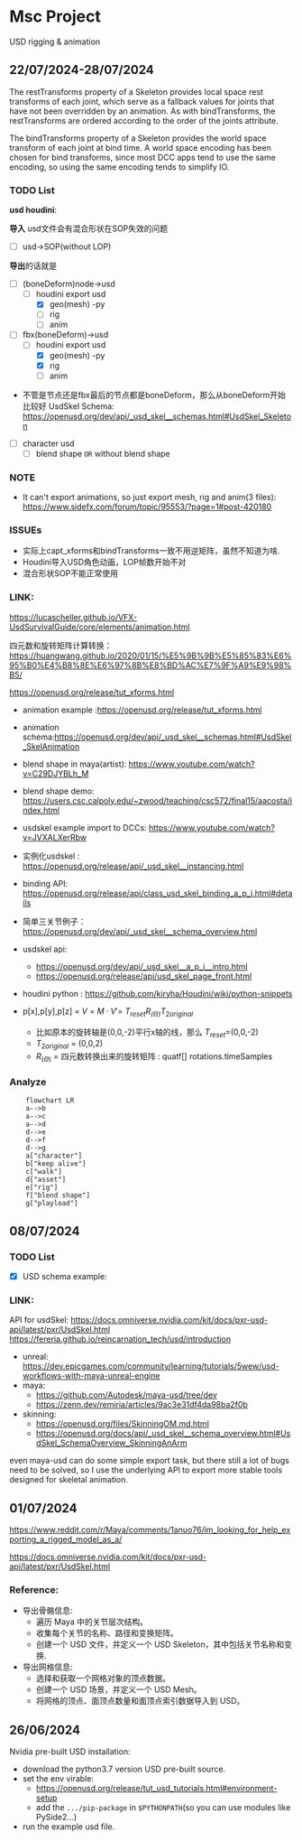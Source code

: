 # Msc Project
USD rigging & animation

## 22/07/2024-28/07/2024


The restTransforms property of a Skeleton provides local space rest transforms of each joint, which serve as a fallback values for joints that have not been overridden by an animation. As with bindTransforms, the restTransforms are ordered according to the order of the joints attribute.

The bindTransforms property of a Skeleton provides the world space transform of each joint at bind time. A world space encoding has been chosen for bind transforms, since most DCC apps tend to use the same encoding, so using the same encoding tends to simplify IO.



### TODO List

**usd houdini**:

**导入**
usd文件会有混合形状在SOP失效的问题


- [ ] usd→SOP(without LOP)

**导出**的话就是

- [ ] (boneDeform)node→usd
    - [ ] houdini export usd 
        - [x] geo(mesh) -py
        - [ ] rig
        - [ ] anim
- [ ] fbx(boneDeform)→usd
    - [ ] houdini export usd 
        - [x] geo(mesh) -py
        - [x] rig
        - [ ] anim
- 不管是节点还是fbx最后的节点都是boneDeform，那么从boneDeform开始比较好
UsdSkel Schema: https://openusd.org/dev/api/_usd_skel__schemas.html#UsdSkel_Skeleton

- [ ] character usd
    - [ ] blend shape `OR` without blend shape
### NOTE
- It can't export animations, so just export mesh, rig and anim(3 files):
    https://www.sidefx.com/forum/topic/95553/?page=1#post-420180

### ISSUEs
- 实际上capt_xforms和bindTransforms一致不用逆矩阵，虽然不知道为啥.
- Houdini导入USD角色动画，LOP帧数开始不对
- 混合形状SOP不能正常使用


### LINK:
https://lucascheller.github.io/VFX-UsdSurvivalGuide/core/elements/animation.html

四元数和旋转矩阵计算转换：
https://huangwang.github.io/2020/01/15/%E5%9B%9B%E5%85%83%E6%95%B0%E4%B8%8E%E6%97%8B%E8%BD%AC%E7%9F%A9%E9%98%B5/

https://openusd.org/release/tut_xforms.html

- animation example :https://openusd.org/release/tut_xforms.html
- animation schema:https://openusd.org/dev/api/_usd_skel__schemas.html#UsdSkel_SkelAnimation
- blend shape in maya(artist): https://www.youtube.com/watch?v=C29DJYBLh_M
- blend shape demo: https://users.csc.calpoly.edu/~zwood/teaching/csc572/final15/aacosta/index.html

- usdskel example import to DCCs: https://www.youtube.com/watch?v=JVXALXerRbw
- 实例化usdskel : https://openusd.org/release/api/_usd_skel__instancing.html
- binding API: https://openusd.org/release/api/class_usd_skel_binding_a_p_i.html#details
- 简单三关节例子：https://openusd.org/dev/api/_usd_skel__schema_overview.html
- usdskel api:
    - https://openusd.org/dev/api/_usd_skel__a_p_i__intro.html
    - https://openusd.org/release/api/usd_skel_page_front.html
- houdini python : https://github.com/kiryha/Houdini/wiki/python-snippets

- p[x],p[y],p[z] = $V$ = $M·V'$= $T _{reset}$*$R_{(\Theta)}$*$T_{2original}$
    - 比如原本的旋转轴是(0,0,-2)平行x轴的线，那么 $T _{reset}$=(0,0,-2)
    - $T_{2original}$ = (0,0,2)
    - $R_{(\Theta)}$ = 四元数转换出来的旋转矩阵 : quatf[] rotations.timeSamples


### Analyze

```mermaid
    flowchart LR
    a-->b
    a-->c
    a-->d
    d-->e
    d-->f
    d-->g
    a["character"]
    b["keep alive"]
    c["walk"]
    d["asset"]
    e["rig"]
    f["blend shape"]
    g["playload"]
```

## 08/07/2024

### TODO List

- [x] USD schema example: 

### LINK:

API for usdSkel:
https://docs.omniverse.nvidia.com/kit/docs/pxr-usd-api/latest/pxr/UsdSkel.html
https://fereria.github.io/reincarnation_tech/usd/introduction
- unreal: https://dev.epicgames.com/community/learning/tutorials/5wew/usd-workflows-with-maya-unreal-engine
- maya: 
    - https://github.com/Autodesk/maya-usd/tree/dev
    - https://zenn.dev/remiria/articles/9ac3e31df4da98ba2f0b
- skinning: 
    - https://openusd.org/files/SkinningOM.md.html
    - https://openusd.org/docs/api/_usd_skel__schema_overview.html#UsdSkel_SchemaOverview_SkinningAnArm

even maya-usd can do some simple export task, but there still a lot of bugs need to be solved, so I use the underlying API to export more stable tools designed for skeletal animation.


## 01/07/2024

https://www.reddit.com/r/Maya/comments/1anuo76/im_looking_for_help_exporting_a_rigged_model_as_a/

https://docs.omniverse.nvidia.com/kit/docs/pxr-usd-api/latest/pxr/UsdSkel.html

### Reference:
- 导出骨骼信息:
    - 遍历 Maya 中的关节层次结构。
    - 收集每个关节的名称、路径和变换矩阵。
    - 创建一个 USD 文件，并定义一个 USD Skeleton，其中包括关节名称和变换.
- 导出网格信息:
    - 选择和获取一个网格对象的顶点数据。
    - 创建一个 USD 场景，并定义一个 USD Mesh。
    - 将网格的顶点、面顶点数量和面顶点索引数据导入到 USD。


## 26/06/2024
Nvidia pre-built USD installation:
- download the python3.7 version USD pre-built source.
- set the env virable: 
    - https://openusd.org/release/tut_usd_tutorials.html#environment-setup
    - add the `.../pip-package` in `$PYTHONPATH`(so you can use modules like PySide2...)
- run the example usd file.





